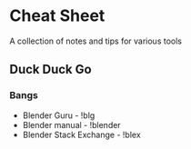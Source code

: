 # Cheat Sheet
A collection of notes and tips for various tools

## Duck Duck Go
### Bangs
- Blender Guru - !blg
- Blender manual - !blender
- Blender Stack Exchange - !blex
